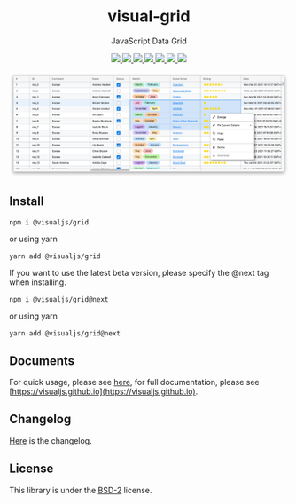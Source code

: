 <p align="center">
    <h1 align="center">visual-grid</h1>
    <p align="center">JavaScript Data Grid</p>
    <p align="center">
        <a href="https://github.com/visualjs/grid/actions/workflows/test.yml" title="Test Status">
            <img src="https://github.com/visualjs/grid/actions/workflows/test.yml/badge.svg" />
        </a>
        <a href="https://github.com/visualjs/grid/actions/workflows/next.yml" title="Next Release Status">
            <img src="https://github.com/visualjs/grid/actions/workflows/next.yml/badge.svg" />
        </a>
        <a href="https://github.com/visualjs/grid/actions/workflows/publish.yml" title="Release Status">
            <img src="https://github.com/visualjs/grid/actions/workflows/publish.yml/badge.svg" />
        </a>
        <a href="https://www.npmjs.com/package/@visualjs/grid" title="version">
            <img src="https://img.shields.io/npm/v/@visualjs/grid/latest.svg?style=flat" />
        </a>
        <a href="https://www.npmjs.com/package/@visualjs/grid" title="version">
            <img src="https://img.shields.io/npm/v/@visualjs/grid/next.svg?style=flat" />
        </a>
        <a href="https://github.com/visualjs/grid/issues" title="issues">
            <img src="https://img.shields.io/github/issues/visualjs/grid" />
        </a>
        <!-- <a href="https://github.com/visualjs/grid" title="stars">
            <img src="https://img.shields.io/github/stars/visualjs/grid" />
        </a>
        <a href="https://github.com/visualjs/grid" title="forks">
            <img src="https://img.shields.io/github/forks/visualjs/grid" />
        </a> -->
        <a href="./LICENSE" title="license">
            <img src="https://img.shields.io/github/license/visualjs/grid" />
        </a>
    </p>
</p>

<p align="center">
    <img src="./screenshot.png" />
</p>

## Install

```
npm i @visualjs/grid
```

or using yarn

```
yarn add @visualjs/grid
```

If you want to use the latest beta version, please specify the @next tag when installing.

```
npm i @visualjs/grid@next
```

or using yarn

```
yarn add @visualjs/grid@next
```

## Documents

For quick usage, please see [here](https://visualjs.github.io/docs/docs/getting-started/qucik-start), for full documentation, please see [https://visualjs.github.io](https://visualjs.github.io).

## Changelog

[Here](./CHANGELOG.md) is the changelog.

## License

This library is under the [BSD-2](./LICENSE) license.
